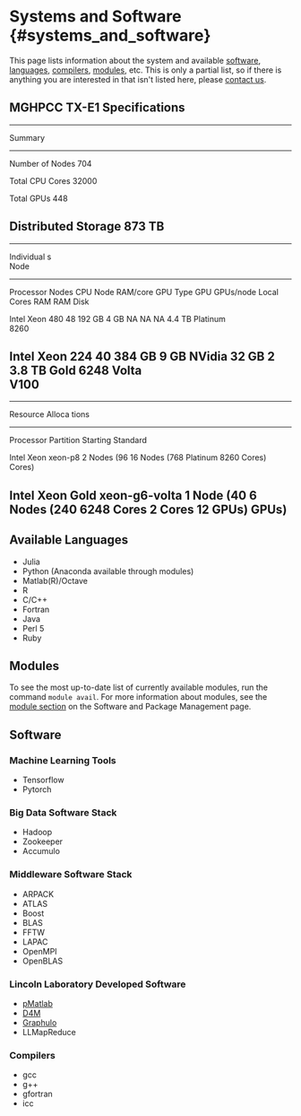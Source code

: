 Systems and Software {#systems_and_software}
====================

This page lists information about the system and available
[software](#software),
[languages](#available-languages),
[compilers](#compilers),
[modules](#modules), etc. This is
only a partial list, so if there is anything you are interested in that
isn't listed here, please [contact
us](https://supercloud.mit.edu/contact).

MGHPCC TX-E1 Specifications
---------------------------

  -------------------------------
  Summary               
  --------------------- ---------
  Number of Nodes       704

  Total CPU Cores       32000

  Total GPUs            448

  Distributed Storage   873 TB
  -------------------------------

  -------------------------------------------------------------------------------------
  Individual   s                                                               
  Node                                                                         
  ------------ ------- ------- ------- ---------- --------- ------ ----------- --------
  Processor    Nodes   CPU     Node    RAM/core   GPU Type  GPU    GPUs/node   Local
                       Cores   RAM                          RAM                Disk

  Intel Xeon   480     48      192 GB  4 GB       NA        NA     NA          4.4 TB
  Platinum                                                                     
  8260                                                                         

  Intel Xeon   224     40      384 GB  9 GB       NVidia    32 GB  2           3.8 TB
  Gold 6248                                       Volta                        
                                                  V100                         
  -------------------------------------------------------------------------------------

  ----------------------------------------------------------
  Resource Alloca tions                        
  --------------- --------------- ------------ -------------
  Processor       Partition       Starting     Standard

  Intel Xeon      xeon-p8         2 Nodes (96  16 Nodes (768
  Platinum 8260                   Cores)       Cores)

  Intel Xeon Gold xeon-g6-volta   1 Node (40   6 Nodes (240
  6248                            Cores 2      Cores 12
                                  GPUs)        GPUs)
  ----------------------------------------------------------

Available Languages
-------------------

- Julia
- Python (Anaconda available through modules)
- Matlab(R)/Octave
- R
- C/C++
- Fortran
- Java
- Perl 5
- Ruby

Modules
-------

To see the most up-to-date list of currently available modules, run the
command `module avail`. For more information about modules, see the
[module section](using-the-system/software-packages.md#modules) on the
Software and Package Management page.

Software
--------

### Machine Learning Tools

- Tensorflow
- Pytorch

### Big Data Software Stack

- Hadoop
- Zookeeper
- Accumulo

### Middleware Software Stack

- ARPACK
- ATLAS
- Boost
- BLAS
- FFTW
- LAPAC
- OpenMPI
- OpenBLAS

### Lincoln Laboratory Developed Software

- [pMatlab](https://www.ll.mit.edu/research-and-development/cyber-security-and-information-sciences/pmatlab)
- [D4M](http://www.mit.edu/~kepner/D4M/)
- [Graphulo](http://graphulo.mit.edu/)
- LLMapReduce

### Compilers

- gcc
- g++
- gfortran
- icc
